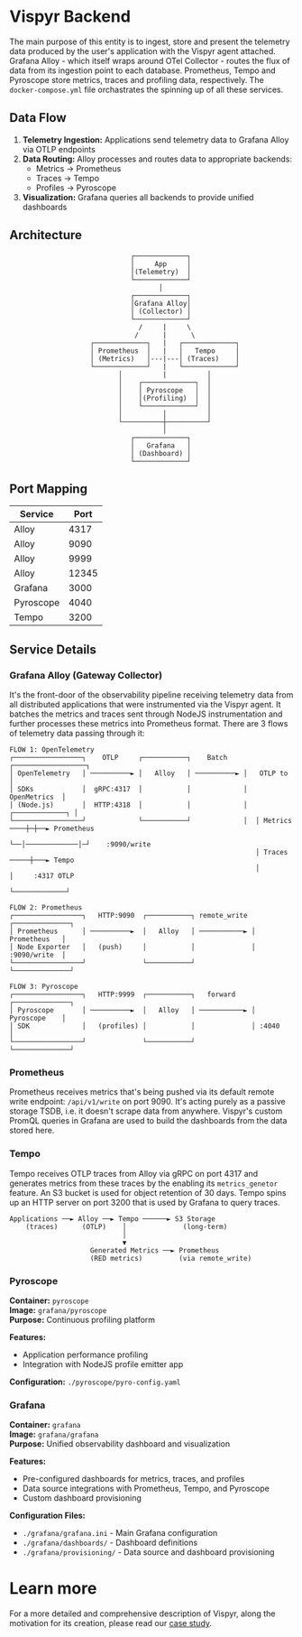 # Vispyr Backend

The main purpose of this entity is to ingest, store and present the telemetry data produced by the user's application with the Vispyr agent attached. Grafana Alloy - which itself wraps around OTel Collector - routes the flux of data from its ingestion point to each database. Prometheus, Tempo and Pyroscope store metrics, traces and profiling data, respectively. The `docker-compose.yml` file orchastrates the spinning up of all these services.

## Data Flow

1. **Telemetry Ingestion:** Applications send telemetry data to Grafana Alloy via OTLP endpoints
2. **Data Routing:** Alloy processes and routes data to appropriate backends:
   - Metrics → Prometheus
   - Traces → Tempo  
   - Profiles → Pyroscope
3. **Visualization:** Grafana queries all backends to provide unified dashboards

## Architecture

```
                              ┌─────────────┐
                              │     App     │
                              │(Telemetry)  │
                              └─────────────┘
                                     │
                              ┌─────────────┐
                              │Grafana Alloy│
                              │ (Collector) │
                              └─────────────┘
                                /     |     \
                               /      |      \
                    ┌─────────────┐   |   ┌─────────────┐
                    │ Prometheus  │   |   │   Tempo     │
                    │ (Metrics)   │---|---│ (Traces)    │
                    └─────────────┘   |   └─────────────┘
                           │          |          │
                           │    ┌─────────────┐  │
                           │    │ Pyroscope   │  │
                           │    │(Profiling)  │  │
                           │    └─────────────┘  │
                           │          │          │
                           └──────────┼──────────┘
                                      │
                              ┌─────────────┐
                              │   Grafana   │
                              │ (Dashboard) │
                              └─────────────┘
```

## Port Mapping

| Service | Port |
|---------|------|
| Alloy | 4317 |
| Alloy | 9090 |
| Alloy | 9999 |
| Alloy | 12345 |
| Grafana | 3000 |
| Pyroscope | 4040 |
| Tempo | 3200 |

## Service Details

### Grafana Alloy (Gateway Collector)

It's the front-door of the observability pipeline receiving telemetry data from all distributed applications that were instrumented via the Vispyr agent. It batches the metrics and traces sent through NodeJS instrumentation and further processes these metrics into Prometheus format. There are 3 flows of telemetry data passing through it:


```
FLOW 1: OpenTelemetry
┌─────────────────┐    OTLP     ┌───────────┐    Batch    ┌──────────────────┐
│ OpenTelemetry   │ ──────────► │   Alloy   │ ──────────► │   OTLP to        │
│ SDKs            │  gRPC:4317  │           │             │     OpenMetrics  │
│ (Node.js)       │  HTTP:4318  │           │             │  ┌─────────────┐ │
└─────────────────┘             └───────────┘             │  │ Metrics ────┼─┼──► Prometheus
                                                          └──│─────────────│─┘    :9090/write
                                                             │ Traces ─────┼───► Tempo
                                                             │             │     :4317 OTLP
                                                             └─────────────┘ 

FLOW 2: Prometheus
┌─────────────────┐   HTTP:9090  ┌───────────┐ remote_write ┌──────────────┐
│ Prometheus      │ ──────────►  │   Alloy   │ ───────────► │ Prometheus   │
│ Node Exporter   │   (push)     │           │              │ :9090/write  │
└─────────────────┘              └───────────┘              └──────────────┘

FLOW 3: Pyroscope
┌─────────────────┐   HTTP:9999  ┌───────────┐   forward    ┌──────────────┐
│ Pyroscope       │ ──────────►  │   Alloy   │ ───────────► │ Pyroscope    │
│ SDK             │   (profiles) │           │              │ :4040        │
└─────────────────┘              └───────────┘              └──────────────┘

```

### Prometheus

Prometheus receives metrics that's being pushed via its default remote write endpoint: `/api/v1/write` on port 9090. It's acting purely as a passive storage TSDB, i.e. it doesn't scrape data from anywhere. Vispyr's custom PromQL queries in Grafana are used to build the dashboards from the data stored here.

### Tempo

Tempo receives OTLP traces from Alloy via gRPC on port 4317 and generates metrics from these traces by the enabling its `metrics_genetor` feature. An S3 bucket is used for object retention of 30 days. Tempo spins up an HTTP server on port 3200 that is used by Grafana to query traces.

```
Applications ──► Alloy ──► Tempo ──────► S3 Storage
    (traces)      (OTLP)    │              (long-term)
                            │
                            ▼
                    Generated Metrics ──► Prometheus
                    (RED metrics)         (via remote_write)
```

### Pyroscope
**Container:** `pyroscope`  
**Image:** `grafana/pyroscope`  
**Purpose:** Continuous profiling platform

**Features:**
- Application performance profiling
- Integration with NodeJS profile emitter app

**Configuration:** `./pyroscope/pyro-config.yaml`

### Grafana
**Container:** `grafana`  
**Image:** `grafana/grafana`  
**Purpose:** Unified observability dashboard and visualization

**Features:**
- Pre-configured dashboards for metrics, traces, and profiles
- Data source integrations with Prometheus, Tempo, and Pyroscope
- Custom dashboard provisioning

**Configuration Files:**
- `./grafana/grafana.ini` - Main Grafana configuration
- `./grafana/dashboards/` - Dashboard definitions
- `./grafana/provisioning/` - Data source and dashboard provisioning

# Learn more

For a more detailed and comprehensive description of Vispyr, along the motivation for its creation, please read our [case study](https://vispyr.com "Go to Case Study").

